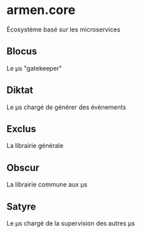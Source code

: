 # armen.core
Écosystème basé sur les microservices

## Blocus
Le µs "gatekeeper"

## Diktat
Le µs chargé de générer des évènements

## Exclus
La librairie générale

## Obscur
La librairie commune aux µs

## Satyre
Le µs chargé de la supervision des autres µs
